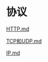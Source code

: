 # 协议

[HTTP.md](https://github.com/niu0217/Documents/blob/main/NetworkProgramming/protocol/HTTP.md)

[TCP和UDP.md](https://github.com/niu0217/Documents/blob/main/NetworkProgramming/protocol/TCP和UDP.md)

[IP.md](https://github.com/niu0217/Documents/blob/main/NetworkProgramming/protocol/IP.md)
